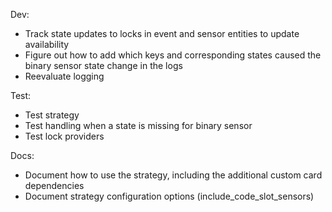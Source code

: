 Dev:
- Track state updates to locks in event and sensor entities to update availability
- Figure out how to add which keys and corresponding states caused the binary sensor state change in the logs
- Reevaluate logging

Test:
- Test strategy
- Test handling when a state is missing for binary sensor
- Test lock providers

Docs:
- Document how to use the strategy, including the additional custom card dependencies
- Document strategy configuration options (include_code_slot_sensors)
